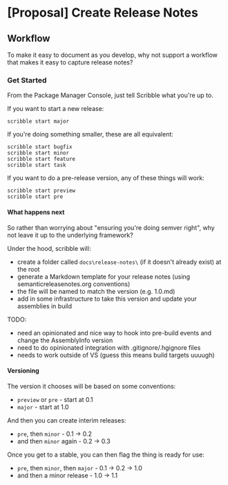 # [Proposal] Create Release Notes

## Workflow

To make it easy to document as you develop, why not support a workflow that makes it easy to capture release notes?

### Get Started

From the Package Manager Console, just tell Scribble what you're up to.

If you want to start a new release:

```
scribble start major
```

If you're doing something smaller, these are all equivalent:

```
scribble start bugfix
scribble start minor
scribble start feature
scribble start task
```

If you want to do a pre-release version, any of these things will work:

```
scribble start preview
scribble start pre
```

#### What happens next

So rather than worrying about "ensuring you're doing semver right", why not leave it up to the underlying framework?

Under the hood, scribble will:

 - create a folder called `docs\release-notes\` (if it doesn't already exist) at the root
 - generate a Markdown template for your release notes (using semanticreleasenotes.org conventions)
 - the file will be named to match the version (e.g. 1.0.md)
 - add in some infrastructure to take this version and update your assemblies in build

TODO:

 - need an opinionated and nice way to hook into pre-build events and change the AssemblyInfo version
 - need to do opinionated integration with .gitignore/.hgignore files
 - needs to work outside of VS (guess this means build targets uuuugh)

#### Versioning

The version it chooses will be based on some conventions:

 - `preview` or `pre` - start at 0.1
 - `major` - start at 1.0

And then you can create interim releases:

 - `pre`, then `minor` - 0.1 -> 0.2
 - and then `minor` again - 0.2 -> 0.3

Once you get to a stable, you can then flag the thing is ready for use:

 - `pre`, then `minor`, then `major` - 0.1 -> 0.2 -> 1.0
 - and then a minor release - 1.0 -> 1.1
 